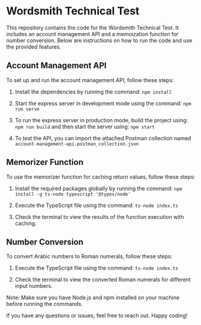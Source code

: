 # Wordsmith Technical Test

This repository contains the code for the Wordsmith Technical Test. It includes an account management API and a memoization function for number conversion. Below are instructions on how to run the code and use the provided features.

## Account Management API

To set up and run the account management API, follow these steps:

1. Install the dependencies by running the command: `npm install`

2. Start the express server in development mode using the command: `npm run serve`

3. To run the express server in production mode, build the project using: `npm run build` and then start the server using: `npm start`

4. To test the API, you can import the attached Postman collection named `account-management-api.postman_collection.json`

## Memorizer Function

To use the memorizer function for caching return values, follow these steps:

1. Install the required packages globally by running the command: `npm install -g ts-node typescript '@types/node'`

2. Execute the TypeScript file using the command: `ts-node index.ts`

3. Check the terminal to view the results of the function execution with caching.

## Number Conversion

To convert Arabic numbers to Roman numerals, follow these steps:

1. Execute the TypeScript file using the command: `ts-node index.ts`

2. Check the terminal to view the converted Roman numerals for different input numbers.

Note: Make sure you have Node.js and npm installed on your machine before running the commands.

If you have any questions or issues, feel free to reach out. Happy coding!